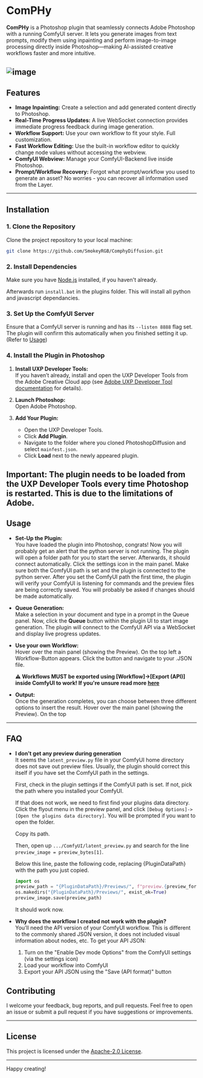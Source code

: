 # ComPHy

**ComPHy** is a Photoshop plugin that seamlessly connects Adobe Photoshop with a running ComfyUI server. It lets you generate images from text prompts, modify them using inpainting and perform image-to-image processing directly inside Photoshop—making AI-assisted creative workflows faster and more intuitive.

![image](images/ComphyDiffusion.gif)
---

## Features

- **Image Inpainting:** Create a selection and add generated content directly to Photoshop.
- **Real-Time Progress Updates:** A live WebSocket connection provides immediate progress feedback during image generation.
- **Workflow Support:** Use your own workflow to fit your style. Full customization.
- **Fast Workflow Editing:** Use the built-in workflow editor to quickly change node values without accessing the webview.
- **ComfyUI Webview:** Manage your ComfyUI-Backend live inside Photoshop.
- **Prompt/Workflow Recovery:** Forgot what prompt/workflow you used to generate an asset? No worries - you can recover all information used from the Layer.


---

## Installation

### 1. Clone the Repository

Clone the project repository to your local machine:

```sh
git clone https://github.com/SmokeyRGB/ComphyDiffusion.git
```

### 2. Install Dependencies

Make sure you have [Node.js](https://nodejs.org/en/download) installed, if you haven't already.

Afterwards run `install.bat` in the plugins folder.
This will install all python and javascript dependancies.

### 3. Set Up the ComfyUI Server

Ensure that a ComfyUI server is running and has its ```--listen 8888``` flag set.
The plugin will confirm this automatically when you finished setting it up. (Refer to [Usage](#usage))


### 4. Install the Plugin in Photoshop

1. **Install UXP Developer Tools:**  
   If you haven’t already, install and open the UXP Developer Tools from the Adobe Creative Cloud app (see [Adobe UXP Developer Tool documentation](https://developer.adobe.com/photoshop/uxp/2022/guides/devtool/installation/) for details).

2. **Launch Photoshop:**  
   Open Adobe Photoshop.

3. **Add Your Plugin:**
   - Open the UXP Developer Tools.
   - Click **Add Plugin**.
   - Navigate to the folder where you cloned PhotoshopDiffusion and select `mainfest.json`.
   - Click **Load** next to the newly appeared plugin.
   
**Important:** The plugin needs to be loaded from the UXP Developer Tools every time Photoshop is restarted. This is due to the limitations of Adobe.
---

## Usage
- **Set-Up the Plugin:**  
  You have loaded the plugin into Photoshop, congrats! Now you will probably get an alert that the python server is not running. The plugin will open a folder path for you to start the server. Afterwards, it should connect automatically.
  Click the settings icon in the main panel. Make sure both the ComfyUI path is set and the plugin is connected to the python server.
  After you set the ComfyUI path the first time, the plugin will verify your ComfyUI is listening for commands and the preview files are being correctly saved. You will probably be asked if changes should be made automatically.

- **Queue Generation:**  
  Make a selection in your document and type in a prompt in the Queue panel.
  Now, click the **Queue** button within the plugin UI to start image generation. The plugin will connect to the ComfyUI API via a WebSocket and display live progress updates.

- **Use your own Workflow:**  
  Hover over the main panel (showing the Preview). On the top left a Workflow-Button appears. Click the button and navigate to your .JSON file. 

  **⚠ Workflows MUST be exported using [Workflow]->[Export (API)] inside ComfyUI to work! If you're unsure read more [here](#faq)**

- **Output:**  
  Once the generation completes, you can choose between three different options to insert the result.
  Hover over the main panel (showing the Preview). On the top


---

## FAQ
- **I don't get any preview during generation**  
  It seems the `latent_preview.py` file in your ComfyUI home directory does not save out preview files.
  Usually, the plugin should correct this itself if you have set the ComfyUI path in the settings.

  First, check in the plugin settings if the ComfyUI path is set. If not, pick the path where you installed your ComfyUI.

  If that does not work, we need to first find your plugins data directory. Click the flyout menu in the preview panel, and click `[Debug Options]->[Open the plugins data directory]`. You will be prompted if you want to open the folder.

  Copy its path.

  Then, open up `.../ComfyUI/latent_preview.py` and search for the line `preview_image = preview_bytes[1]`.

  Below this line, paste the following code, replacing {PluginDataPath} with the path you just copied.
  ```py
  import os
  preview_path = "{PluginDataPath}/Previews/", f"preview.{preview_format.lower()}"
  os.makedirs("{PluginDataPath}/Previews/", exist_ok=True)
  preview_image.save(preview_path)
  ```

  It should work now.


- **Why does the workflow I created not work with the plugin?**  
  You’ll need the API version of your ComfyUI workflow. This is different to the commonly shared JSON version, it does not included visual information about nodes, etc.
  To get your API JSON:
  1. Turn on the "Enable Dev mode Options" from the ComfyUI settings (via the settings icon)
  2. Load your workflow into ComfyUI
  3. Export your API JSON using the "Save (API format)" button


## Contributing

I welcome your feedback, bug reports, and pull requests. Feel free to open an issue or submit a pull request if you have suggestions or improvements.

---

## License

This project is licensed under the [Apache-2.0 License](LICENSE).

---
Happy creating!

